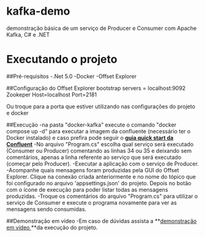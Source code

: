 # kafka-demo
demonstração básica de um serviço de Producer e Consumer com Apache Kafka, C# e .NET
# Executando o projeto
##Pré-requisitos
-.Net 5.0
-Docker
-Offset Explorer

##Configuração do Offset Explorer
bootstrap servers = localhost:9092
Zookeper Host=localhost Port=2181

Ou troque para a porta que estiver utilizando nas configurações do projeto e docker

##Execução
-na pasta "docker-kafka" execute o comando "docker compose up -d" para executar a imagem da confluente (necessário ter o Docker instalado) e caso prefira pode seguir o **[guia quick start da Confluent](https://docs.confluent.io/platform/current/get-started/platform-quickstart.html)**
-No arquivo "Program.cs" escolha qual serviço será executado (Consumer ou Producer) comentando as linhas 34 ou 35 e deixando sem comentários, apenas a linha referente ao serviço que será executado (começar pelo Producer).
-Executar a aplicação com o serviço de Producer.
-Acompanhe quais mensagens foram produzidas pela GUI do Offset Explorer. Clique na conexão criada anteriormente e no nome do tópico que foi configurado no arquivo 'appsettings.json' do projeto. Depois no botão com o ícone de execução para poder listar todas as mensagens produzidas.
-Troque os comentários do arquivo "Program.cs" para utilizar o serviço de Consumer e execute o programa novamente para ver as mensagens sendo consumidas.

##Demonstração em vídeo
-Em caso de dúvidas assista a **[demonstração em vídeo ](https://youtu.be/zE-ePHHeBWQ)**da execução do projeto.


